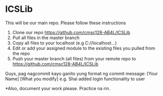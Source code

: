 ICSLib
======
This will be our main repo. Please follow these instructions

1. Clone our repo https://github.com/cmsc128-AB4L/ICSLib
2. Pull all files in the master branch
3. Copy all files to your localhost (e.g C://localhost...)
4. Edit or add your assigned module to the existing files you pulled from the repo
5. Push your master branch (all files) from your remote repo to https://github.com/cmsc128-AB4L/ICSLib

Guys, pag nagcommit kayo ganito yung format ng commit message: [Your Name] [What you modify]
e.g. Shai added login functionality to user

*Also, document your work please. Practice na rin.
